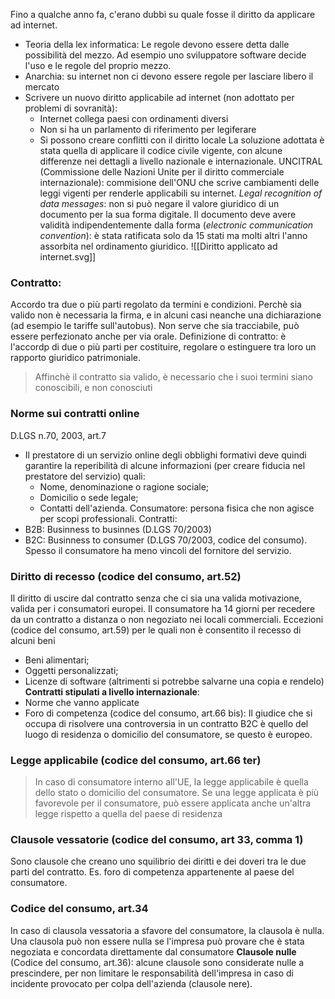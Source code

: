Fino a qualche anno fa, c'erano dubbi su quale fosse il diritto da applicare ad internet.
- Teoria della lex informatica: Le regole devono essere detta dalle possibilità del mezzo.
Ad esempio uno sviluppatore software decide l'uso e le regole del proprio mezzo.
- Anarchia: su internet non ci devono essere regole per lasciare libero il mercato
- Scrivere un nuovo diritto applicabile ad internet (non adottato per problemi di sovranità):
	- Internet collega paesi con ordinamenti diversi
	- Non si ha un parlamento di riferimento per legiferare
	- Si possono creare conflitti con il diritto locale
La soluzione adottata è stata quella di applicare il codice civile vigente, con alcune differenze nei dettagli a livello nazionale e internazionale.
UNCITRAL (Commissione delle Nazioni Unite per il diritto commerciale internazionale): commisione dell'ONU che scrive cambiamenti delle leggi vigenti per renderle applicabili su internet.
*Legal recognition of data messages*: non si può negare il valore giuridico di un documento per la sua forma digitale. Il documento deve avere validità indipendentemente dalla forma (*electronic communication convention*): è stata ratificata solo da 15 stati ma molti altri l'anno assorbita nel ordinamento giuridico.
![[Diritto applicato ad internet.svg]]
### Contratto:
Accordo tra due o più parti regolato da termini e condizioni. Perchè sia valido non è necessaria la firma, e in alcuni casi neanche una dichiarazione (ad esempio le tariffe sull'autobus).
Non serve che sia tracciabile, può essere perfezionato anche per via orale.
Definizione di contratto: è l'accordp di due o più parti per costituire, regolare o  estinguere tra loro un rapporto giuridico patrimoniale.
> Affinchè il contratto sia valido, è necessario che i suoi termini siano conoscibili, e non conosciuti
### Norme sui contratti online
D.LGS n.70, 2003, art.7 
- Il prestatore di un servizio online degli obblighi formativi deve quindi garantire la reperibilità di alcune informazioni (per creare fiducia nel prestatore del servizio) quali:
	- Nome, denominazione o ragione sociale;
	- Domicilio o sede legale;
	- Contatti dell'azienda.
Consumatore: persona fisica che non agisce per scopi professionali.
Contratti:
- B2B: Businness to businnes (D.LGS 70/2003)
- B2C: Businness to consumer (D.LGS 70/2003, codice del consumo). Spesso il consumatore ha meno vincoli del fornitore del servizio.
### Diritto di recesso (codice del consumo, art.52)
Il diritto di uscire dal contratto senza che ci sia una valida motivazione, valida per i consumatori europei.
Il consumatore ha 14 giorni per recedere da un contratto a distanza o non negoziato nei locali commerciali.
Eccezioni (codice del consumo, art.59) per le quali non è consentito il recesso di alcuni beni
- Beni alimentari;
- Oggetti personalizzati;
- Licenze di software (altrimenti si potrebbe salvarne una copia e rendelo)
**Contratti stipulati a livello internazionale**:
- Norme che vanno applicate
- Foro di competenza (codice del consumo, art.66 bis): Il giudice che si occupa di risolvere una controversia in un contratto B2C è quello del luogo di residenza o domicilio del consumatore, se questo è europeo.
### Legge applicabile (codice del consumo, art.66 ter)
> In caso di consumatore interno all'UE, la legge applicabile è quella dello stato o domicilio del consumatore. Se una legge applicata è più favorevole per il consumatore, può essere applicata anche un'altra legge rispetto a quella del paese di residenza
### Clausole vessatorie (codice del consumo, art 33, comma 1)
Sono clausole che creano uno squilibrio dei diritti e dei doveri tra le due parti del contratto. Es. foro di competenza appartenente al paese del consumatore.
### Codice del consumo, art.34
In caso di clausola vessatoria a sfavore del consumatore, la clausola è nulla.
Una clausola può non essere nulla se l'impresa può provare che è stata negoziata e concordata direttamente dal consumatore
**Clausole nulle** (Codice del consumo, art.36): alcune clausole sono considerate nulle a prescindere, per non limitare le responsabilità dell'impresa in caso di incidente provocato per colpa dell'azienda (clausole nere).
